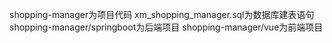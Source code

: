 shopping-manager为项目代码
xm_shopping_manager.sql为数据库建表语句
shopping-manager/springboot为后端项目
shopping-manager/vue为前端项目
